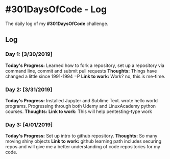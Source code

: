 # #301DaysOfCode - Log
The daily log of my **#301DaysOfCode** challenge.

## Log

### Day 1: [3/30/2019]
**Today's Progress:**
Learned how to fork a repository, set up a repository via command line, commit and submit pull requests
**Thoughts:**
Things have changed a little since 1991-1994 =P
**Link to work:**
Work? no, this is me-time.

### Day 2: [3/31/2019]
**Today's Progress:**
Installed Jupyter and Sublime Text. wrote hello world programs. Progressing through both Udemy and LinuxAcademy python courses.
**Thoughts:**
**Link to work:**
This will help pentesting-type work

### Day 3: [4/01/2019]
**Today's Progress:**
Set up intro to github repository.
**Thoughts:**
So many moving shiny objects
**Link to work:**
github learning path includes securing repos and will give me a better understanding of code repositories for my code.
